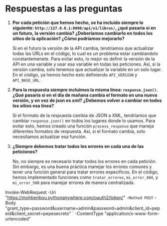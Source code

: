 
# Respuestas a las preguntas

1. **Por cada petición que hemos hecho, se ha incluido siempre lo siguiente: `http://127.0.0.1:8000/api/v1/libros/`, ¿qué pasaría si en un futuro, la versión cambia? ¿Deberíamos cambiarlo en todos los sitios de la aplicación? ¿Cómo podríamos mejorarlo?**

   Si en el futuro la versión de la API cambia, tendríamos que actualizar todas las URLs en el código, lo cual es un problema estar cambiandolo constantemenete. Para evitar esto, lo mejor es definir la versión de la API en una variable y usar esa variable en todas las peticiones. Así, si la versión cambia, solo tenemos que actualizar la variable en un solo lugar. En el código, ya hemos hecho esto definiendo `API_VERSION` y `API_BASE_URL`.

2. **Para la respuesta siempre incluimos la misma línea: `response.json()`. ¿Qué pasaría si en el día de mañana cambia el formato en una nueva versión, y en vez de json es xml? ¿Debemos volver a cambiar en todos los sitios esa línea?**

   Si el formato de la respuesta cambia de JSON a XML, tendríamos que cambiar `response.json()` en todos los lugares donde lo usamos. Para evitar esto, hemos creado una función `process_response` que maneja diferentes formatos de respuesta. Así, si el formato cambia, solo necesitamos actualizar esa función.

3. **¿Siempre debemos tratar todos los errores en cada una de las peticiones?**

   No, no siempre es necesario tratar todos los errores en cada petición. Sin embargo, es una buena práctica manejar los errores comunes y tener una función general para tratar errores específicos. En el código, hemos implementado funciones como `tratar_errores`, `mi_error_404`, y `mi_error_500` para manejar errores de manera centralizada.



Invoke-WebRequest -Uri "https://mohbenbou.pythonanywhere.com/oauth2/token/" `
                  -Method POST `
                  -Body "grant_type=password&username=admin&password=admin&client_id=pepeid&client_secret=pepesecreto" `
                  -ContentType "application/x-www-form-urlencoded"